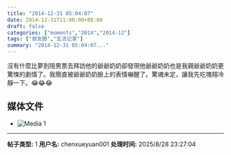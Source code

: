 ```yaml
---
title: "2014-12-31 05:04:07"
date: 2014-12-31T11:00:00+08:00
draft: false
categories: ["moments","2014","2014-12"]
tags: ["朋友圈","生活记录"]
summary: "2014-12-31 05:04:07..."
---
```


沒有什麼比夢到陪男票去拜訪他的爺爺奶奶卻發現他爺爺奶奶也是我親爺爺奶奶更驚悚的劇情了。我簡直被爺爺奶奶臉上的表情嚇醒了。驚魂未定，讓我先吃塊翔冷靜一下。😂😂😂

## 媒体文件

- ![Media 1](/Moments/photos/2014-12-31/201412310504070.jpg)

---

**帖子类型:** 1
**用户名:** chenxueyuan001
**处理时间:** 2025/8/28 23:27:04